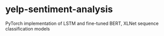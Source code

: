 # yelp-sentiment-analysis
PyTorch implementation of LSTM and fine-tuned BERT, XLNet sequence classification models
